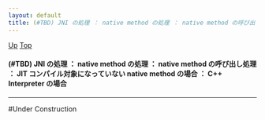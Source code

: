 ```yaml
---
layout: default
title: (#TBD) JNI の処理 ： native method の処理 ： native method の呼び出し処理 ： JIT コンパイル対象になっていない native method の場合 ： C++ Interpreter の場合
---
```

[Up](no3059asZ.html) [Top](../index.html)

#### (#TBD) JNI の処理 ： native method の処理 ： native method の呼び出し処理 ： JIT コンパイル対象になっていない native method の場合 ： C++ Interpreter の場合

--- 
#Under Construction






